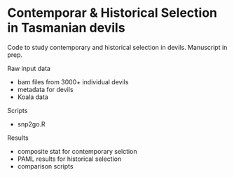 # Contemporar & Historical Selection in Tasmanian devils
Code to study contemporary and historical selection in devils. Manuscript in prep. 

Raw input data
- bam files from 3000+ individual devils 
- metadata for devils
- Koala data

Scripts
- snp2go.R

Results
- composite stat for contemporary selction
- PAML results for historical selection
- comparison scripts

